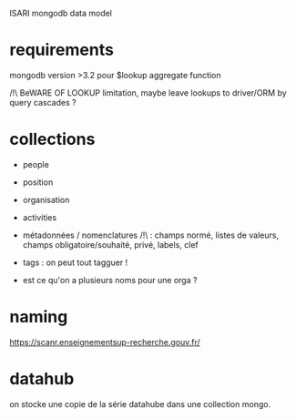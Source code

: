 ISARI mongodb data model

# requirements

mongodb version >3.2 pour $lookup aggregate function

/!\ BeWARE OF LOOKUP limitation, maybe leave lookups to driver/ORM by query cascades ?

# collections

- people
- position
- organisation
- activities
- métadonnées / nomenclatures /!\ :
	champs normé, listes de valeurs, champs obligatoire/souhaité, privé, labels, clef
- tags : on peut tout tagguer !

- est ce qu'on a plusieurs noms pour une orga ? 

# naming



https://scanr.enseignementsup-recherche.gouv.fr/


# datahub 

on stocke une copie de la série datahube dans une collection mongo.
